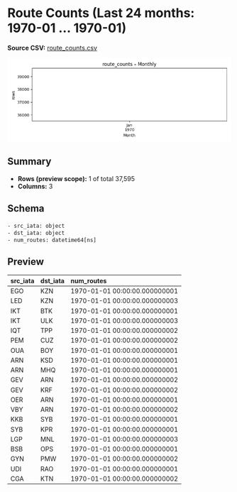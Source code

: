 # Route Counts (Last 24 months: 1970-01 … 1970-01)

**Source CSV:** [route_counts.csv](../publish/route_counts.csv)

![trend](../assets/plots/route_counts_timeseries.png)

## Summary

- **Rows (preview scope):** 1 of total 37,595
- **Columns:** 3

## Schema

```
- src_iata: object
- dst_iata: object
- num_routes: datetime64[ns]
```

## Preview

| src_iata   | dst_iata   | num_routes                    |
|:-----------|:-----------|:------------------------------|
| EGO        | KZN        | 1970-01-01 00:00:00.000000001 |
| LED        | KZN        | 1970-01-01 00:00:00.000000003 |
| IKT        | BTK        | 1970-01-01 00:00:00.000000001 |
| IKT        | ULK        | 1970-01-01 00:00:00.000000003 |
| IQT        | TPP        | 1970-01-01 00:00:00.000000002 |
| PEM        | CUZ        | 1970-01-01 00:00:00.000000002 |
| OUA        | BOY        | 1970-01-01 00:00:00.000000001 |
| ARN        | KSD        | 1970-01-01 00:00:00.000000001 |
| ARN        | MHQ        | 1970-01-01 00:00:00.000000001 |
| GEV        | ARN        | 1970-01-01 00:00:00.000000002 |
| GEV        | KRF        | 1970-01-01 00:00:00.000000002 |
| OER        | ARN        | 1970-01-01 00:00:00.000000001 |
| VBY        | ARN        | 1970-01-01 00:00:00.000000002 |
| KKB        | SYB        | 1970-01-01 00:00:00.000000001 |
| SYB        | KPR        | 1970-01-01 00:00:00.000000001 |
| LGP        | MNL        | 1970-01-01 00:00:00.000000003 |
| BSB        | OPS        | 1970-01-01 00:00:00.000000001 |
| GYN        | PMW        | 1970-01-01 00:00:00.000000002 |
| UDI        | RAO        | 1970-01-01 00:00:00.000000001 |
| CGA        | KTN        | 1970-01-01 00:00:00.000000002 |
